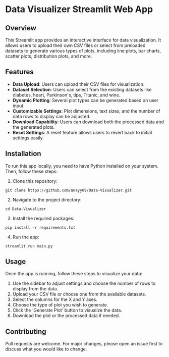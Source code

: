 # Data Visualizer Streamlit Web App

## Overview
This Streamlit app provides an interactive interface for data visualization. It allows users to upload their own CSV files or select from preloaded datasets to generate various types of plots, including line plots, bar charts, scatter plots, distribution plots, and more.

## Features
- **Data Upload**: Users can upload their CSV files for visualization.
- **Dataset Selection**: Users can select from the existing datasets like diabetes, heart, Parkinson's, tips, Titanic, and wine.
- **Dynamic Plotting**: Several plot types can be generated based on user input.
- **Customizable Settings**: Plot dimensions, text sizes, and the number of data rows to display can be adjusted.
- **Download Capability**: Users can download both the processed data and the generated plots.
- **Reset Settings**: A reset feature allows users to revert back to initial settings easily.

## Installation
To run this app locally, you need to have Python installed on your system. Then, follow these steps:

1. Clone this repository:
```
git clone https://github.com/anayy09/Data-Visualizer.git
```

2. Navigate to the project directory:
```
cd Data-Visualizer
```

3. Install the required packages:
```
pip install -r requirements.txt
```

4. Run the app:
```
streamlit run main.py
```

## Usage
Once the app is running, follow these steps to visualize your data:

1. Use the sidebar to adjust settings and choose the number of rows to display from the data.
2. Upload your CSV file or choose one from the available datasets.
3. Select the columns for the X and Y axes.
4. Choose the type of plot you wish to generate.
5. Click the 'Generate Plot' button to visualize the data.
6. Download the plot or the processed data if needed.

## Contributing
Pull requests are welcome. For major changes, please open an issue first to discuss what you would like to change.
